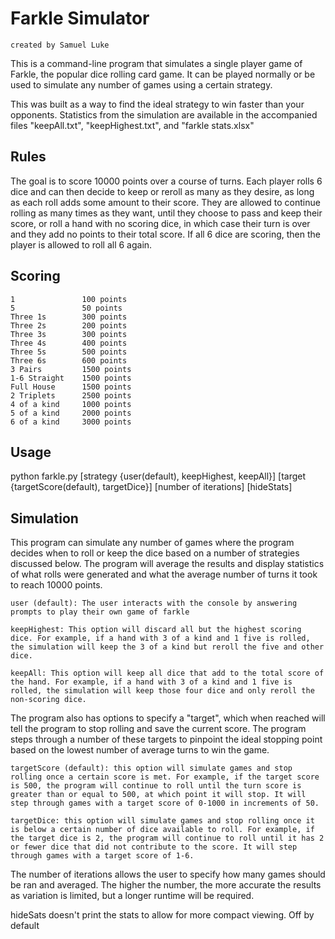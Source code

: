 # Farkle Simulator
    created by Samuel Luke
    
This is a command-line program that simulates a single player game of Farkle, the popular dice rolling card game. It can be played normally or be used to simulate any number of games using a certain strategy. 

This was built as a way to find the ideal strategy to win faster than your opponents. Statistics from the simulation are available in the accompanied files "keepAll.txt", "keepHighest.txt", and "farkle stats.xlsx"

## Rules
The goal is to score 10000 points over a course of turns. Each player rolls 6 dice and can then decide to keep or reroll as many as they desire, as long as each roll adds some amount to their score. They are allowed to continue rolling as many times as they want, until they choose to pass and keep their score, or roll a hand with no scoring dice, in which case their turn is over and they add no points to their total score. If all 6 dice are scoring, then the player is allowed to roll all 6 again. 

## Scoring
    1 	            100 points
    5 	            50 points
    Three 1s 	    300 points
    Three 2s 	    200 points
    Three 3s 	    300 points
    Three 4s 	    400 points
    Three 5s 	    500 points
    Three 6s 	    600 points
    3 Pairs 	    1500 points
    1-6 Straight  	1500 points
    Full House      1500 points
    2 Triplets      2500 points
    4 of a kind     1000 points
    5 of a kind     2000 points
    6 of a kind     3000 points


## Usage
python farkle.py [strategy {user(default), keepHighest, keepAll}] [target {targetScore(default), targetDice}] [number of iterations] [hideStats]


## Simulation
This program can simulate any number of games where the program decides when to roll or keep the dice based on a number of strategies discussed below. The program will average the results and display statistics of what rolls were generated and what the average number of turns it took to reach 10000 points. 

    user (default): The user interacts with the console by answering prompts to play their own game of farkle

    keepHighest: This option will discard all but the highest scoring dice. For example, if a hand with 3 of a kind and 1 five is rolled, the simulation will keep the 3 of a kind but reroll the five and other dice. 

    keepAll: This option will keep all dice that add to the total score of the hand. For example, if a hand with 3 of a kind and 1 five is rolled, the simulation will keep those four dice and only reroll the non-scoring dice.

The program also has options to specify a "target", which when reached will tell the program to stop rolling and save the current score. The program steps through a number of these targets to pinpoint the ideal stopping point based on the lowest number of average turns to win the game.

    targetScore (default): this option will simulate games and stop rolling once a certain score is met. For example, if the target score is 500, the program will continue to roll until the turn score is greater than or equal to 500, at which point it will stop. It will step through games with a target score of 0-1000 in increments of 50.

    targetDice: this option will simulate games and stop rolling once it is below a certain number of dice available to roll. For example, if the target dice is 2, the program will continue to roll until it has 2 or fewer dice that did not contribute to the score. It will step through games with a target score of 1-6. 

The number of iterations allows the user to specify how many games should be ran and averaged. The higher the number, the more accurate the results as variation is limited, but a longer runtime will be required. 

hideSats doesn't print the stats to allow for more compact viewing. Off by default